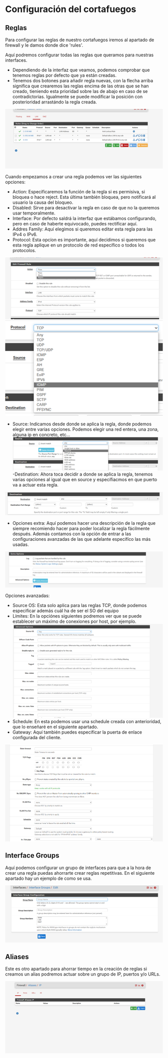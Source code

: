 # Configuración del cortafuegos

## Reglas

Para configurar las reglas de nuestro cortafuegos iremos al apartado de firewall y le damos donde dice 'rules'.

Aquí podremos configurar todas las reglas que queramos para nuestras interfaces.

- Dependiendo de la interfaz que veamos, podemos comprobar que tenemos reglas por defecto que ya están creadas.
- Tenemos dos botones para añadir regla nuevas, con la flecha arriba significa que crearemos las reglas encima de las otras que se han creado, tieniendo esta prioridad sobre las de abajo en caso de se contradictorias. Igualmente se puede modificar la posición con posterioridad arrastándo la regla creada.
 
 ![confcorta1](/imagenes/confcorta1.png)
 
 Cuando empezamos a crear una regla podemos ver las siguientes opciones:
 
 - Action: Especificaremos la función de la regla si es permisiva, si bloquea o hace reject. Esta última también bloquea, pero notificará al usuario la causa del bloqueo.
 - Disabled: Sirve para desactivar la regla en caso de que no la queremos usar temporalmente.
 - Interface: Por defecto saldrá la interfaz que estábamos configurando, pero en caso de haberte equivocado, puedes rectificar aquí.
 - Addres Family: Aquí elegimos si queremos editar esta regla para las IPv4 o IPv6.
 - Protocol: Esta opcíon es importante, aquí decidimos si queremos que esta regla aplique en un protocolo de red específico o todos los protocolos.
 
 ![confcorta2](/imagenes/confcorta2.png)
 ![confcorta3](/imagenes/confcorta3.png)
 
 - Source: Indicamos desde donde se aplica la regla, donde podemos elegir entre varias opciones. Podemos elegir una red entera, una zona, alguna ip en concreto, etc...
  ![confcorta4](/imagenes/confcorta4.png)
 -Destination: Ahora toca decidir a donde se aplica la regla, tenemos varias opciones al igual que en source y específiacmos en que puerto va a actuar esta regla.

 ![confcorta5](/imagenes/confcorta5.png)
 
 - Opciones extra: Aquí podemos hacer una descripción de la regla que siempre recomiendo hacer para poder localizar la regla fácilmente después. Además contamos con la opción de entrar a las configuraciones avanzadas de las que adelante especifíco las más usadas.

 ![confcorta6](/imagenes/confcorta6.png)
 
 Opciones avanzadas:
 
 - Source OS: Esta solo aplica para las reglas TCP, donde podemos especificar además cuál ha de ser el SO del equipo
 - Límites: En la opciónes siguientes podremos ver que se puede establecer un máximo de conexiones por host, por ejemplo.
 ![confcorta7](/imagenes/confcorta7.png)
 - Schedule: En esta podemos usar una schedule creada con anterioridad, que lo enseñaré en el siguiente apartado.
 - Gateway: Aquí también puedes especificar la puerta de enlace configurada del cliente.

![confcorta8](/imagenes/confcorta8.png)

## Interface Groups
Aquí podemos configurar un grupo de interfaces para que a la hora de crear una regla puedas ahorrarte crear reglas repetitivas. En el siguiente apartado hay un ejemplo de como se usa.

![confcorta9](/imagenes/confcorta9.png)

## Aliases
Este es otro apartado para ahorrar tiempo en la creación de reglas si creamos un alias podremos actuar sobre un grupo de IP, puertos y/o URLs.

![confcorta10](/imagenes/confcorta10.png)
